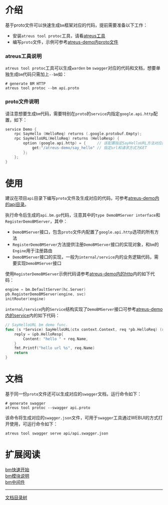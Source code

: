 # 介绍

基于proto文件可以快速生成`bm`框架对应的代码，提前需要准备以下工作：

* 安装`atreus tool protoc`工具，请看[atreus工具](atreus-tool.md)
* 编写`proto`文件，示例可参考[atreus-demo内proto文件](https://github.com/mapgoo-lab/atreus-demo/blob/master/api/api.proto)

### atreus工具说明

`atreus tool protoc`工具可以生成`warden` `bm` `swagger`对应的代码和文档，想要单独生成`bm`代码只需加上`--bm`如：

```shell
# generate BM HTTP
atreus tool protoc --bm api.proto
```

### proto文件说明

请注意想要生成`bm`代码，需要特别在`proto`的`service`内指定`google.api.http`配置，如下：

```go
service Demo {
	rpc SayHello (HelloReq) returns (.google.protobuf.Empty);
	rpc SayHelloURL(HelloReq) returns (HelloResp) {
        option (google.api.http) = {     // 该配置指定SayHelloURL方法对应的url
            get:"/atreus-demo/say_hello" // 指定url和请求方式为GET
        };
    };
}
```

# 使用

建议在项目`api`目录下编写`proto`文件及生成对应的代码，可参考[atreus-demo内的api目录](https://github.com/mapgoo-lab/atreus-demo/tree/master/api)。

执行命令后生成的`api.bm.go`代码，注意其中的`type DemoBMServer interface`和`RegisterDemoBMServer`，其中：

* `DemoBMServer`接口，包含`proto`文件内配置了`google.api.http`选项的所有方法
* `RegisterDemoBMServer`方法提供注册`DemoBMServer`接口的实现对象，和`bm`的`Engine`用于注册路由
* `DemoBMServer`接口的实现，一般为`internal/service`内的业务逻辑代码，需要实现`DemoBMServer`接口

使用`RegisterDemoBMServer`示例代码请参考[atreus-demo内的http](https://github.com/mapgoo-lab/atreus-demo/blob/master/internal/server/http/server.go)内的如下代码：

```go
engine = bm.DefaultServer(hc.Server)
pb.RegisterDemoBMServer(engine, svc)
initRouter(engine)
```

`internal/service`内的`Service`结构实现了`DemoBMServer`接口可参考[atreus-demo内的service](https://github.com/mapgoo-lab/atreus-demo/blob/master/internal/service/service.go)内的如下代码：

```go
// SayHelloURL bm demo func.
func (s *Service) SayHelloURL(ctx context.Context, req *pb.HelloReq) (reply *pb.HelloResp, err error) {
	reply = &pb.HelloResp{
		Content: "hello " + req.Name,
	}
	fmt.Printf("hello url %s", req.Name)
	return
}
```

# 文档

基于同一份`proto`文件还可以生成对应的`swagger`文档，运行命令如下：

```shell
# generate swagger
atreus tool protoc --swagger api.proto
```

该命令将生成对应的`swagger.json`文件，可用于`swagger`工具通过WEBUI的方式打开使用，可运行命令如下：

```shell
atreus tool swagger serve api/api.swagger.json
```

# 扩展阅读

[bm快速开始](blademaster-quickstart.md)  
[bm模块说明](blademaster-mod.md)  
[bm中间件](blademaster-mid.md)  

-------------

[文档目录树](summary.md)
